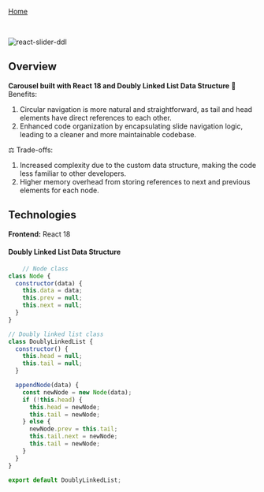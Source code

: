 [Home](https://home-hi1b.onrender.com/)

<br />

![react-slider-ddl](https://user-images.githubusercontent.com/46214277/232566216-834a3ae7-ffc4-44f5-9401-7d7936f1fb53.gif)

## Overview

**Carousel built with React 18 and Doubly Linked List Data Structure**
🚀 Benefits:

1. Circular navigation is more natural and straightforward, as tail and head elements have direct references to each other.
2. Enhanced code organization by encapsulating slide navigation logic, leading to a cleaner and more maintainable codebase.

⚖️ Trade-offs:

1. Increased complexity due to the custom data structure, making the code less familiar to other developers.
2. Higher memory overhead from storing references to next and previous elements for each node.

## Technologies

**Frontend:** React 18 <br/>





#### Doubly Linked List Data Structure
```javascript
    // Node class
class Node {
  constructor(data) {
    this.data = data;
    this.prev = null;
    this.next = null;
  }
}

// Doubly linked list class
class DoublyLinkedList {
  constructor() {
    this.head = null;
    this.tail = null;
  }

  appendNode(data) {
    const newNode = new Node(data);
    if (!this.head) {
      this.head = newNode;
      this.tail = newNode;
    } else {
      newNode.prev = this.tail;
      this.tail.next = newNode;
      this.tail = newNode;
    }
  }
}

export default DoublyLinkedList;
```








